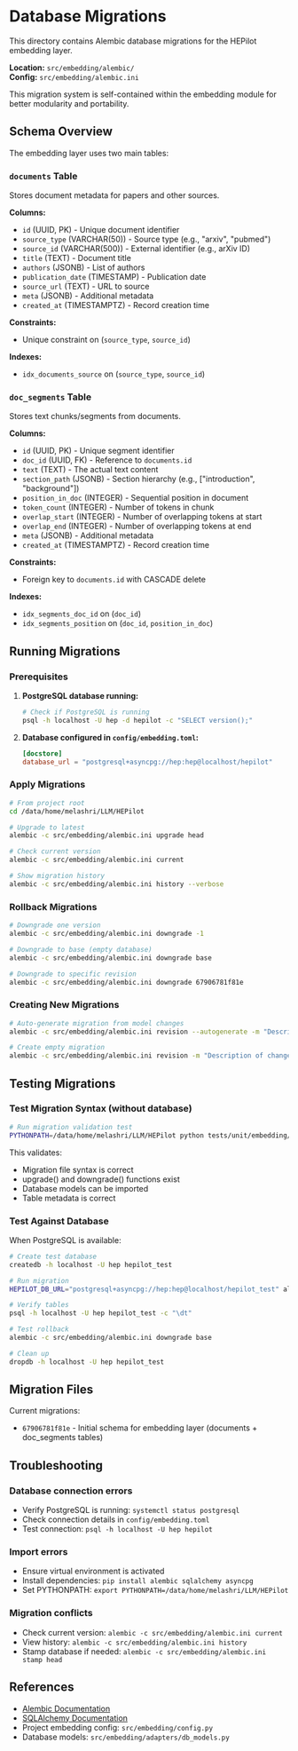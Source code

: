 # Database Migrations

This directory contains Alembic database migrations for the HEPilot embedding layer.

**Location:** `src/embedding/alembic/`  
**Config:** `src/embedding/alembic.ini`

This migration system is self-contained within the embedding module for better modularity and portability.

## Schema Overview

The embedding layer uses two main tables:

### `documents` Table
Stores document metadata for papers and other sources.

**Columns:**
- `id` (UUID, PK) - Unique document identifier
- `source_type` (VARCHAR(50)) - Source type (e.g., "arxiv", "pubmed")
- `source_id` (VARCHAR(500)) - External identifier (e.g., arXiv ID)
- `title` (TEXT) - Document title
- `authors` (JSONB) - List of authors
- `publication_date` (TIMESTAMP) - Publication date
- `source_url` (TEXT) - URL to source
- `meta` (JSONB) - Additional metadata
- `created_at` (TIMESTAMPTZ) - Record creation time

**Constraints:**
- Unique constraint on (`source_type`, `source_id`)

**Indexes:**
- `idx_documents_source` on (`source_type`, `source_id`)

### `doc_segments` Table
Stores text chunks/segments from documents.

**Columns:**
- `id` (UUID, PK) - Unique segment identifier
- `doc_id` (UUID, FK) - Reference to `documents.id`
- `text` (TEXT) - The actual text content
- `section_path` (JSONB) - Section hierarchy (e.g., ["introduction", "background"])
- `position_in_doc` (INTEGER) - Sequential position in document
- `token_count` (INTEGER) - Number of tokens in chunk
- `overlap_start` (INTEGER) - Number of overlapping tokens at start
- `overlap_end` (INTEGER) - Number of overlapping tokens at end
- `meta` (JSONB) - Additional metadata
- `created_at` (TIMESTAMPTZ) - Record creation time

**Constraints:**
- Foreign key to `documents.id` with CASCADE delete

**Indexes:**
- `idx_segments_doc_id` on (`doc_id`)
- `idx_segments_position` on (`doc_id`, `position_in_doc`)

## Running Migrations

### Prerequisites

1. **PostgreSQL database running:**
   ```bash
   # Check if PostgreSQL is running
   psql -h localhost -U hep -d hepilot -c "SELECT version();"
   ```

2. **Database configured in `config/embedding.toml`:**
   ```toml
   [docstore]
   database_url = "postgresql+asyncpg://hep:hep@localhost/hepilot"
   ```

### Apply Migrations

```bash
# From project root
cd /data/home/melashri/LLM/HEPilot

# Upgrade to latest
alembic -c src/embedding/alembic.ini upgrade head

# Check current version
alembic -c src/embedding/alembic.ini current

# Show migration history
alembic -c src/embedding/alembic.ini history --verbose
```

### Rollback Migrations

```bash
# Downgrade one version
alembic -c src/embedding/alembic.ini downgrade -1

# Downgrade to base (empty database)
alembic -c src/embedding/alembic.ini downgrade base

# Downgrade to specific revision
alembic -c src/embedding/alembic.ini downgrade 67906781f81e
```

### Creating New Migrations

```bash
# Auto-generate migration from model changes
alembic -c src/embedding/alembic.ini revision --autogenerate -m "Description of changes"

# Create empty migration
alembic -c src/embedding/alembic.ini revision -m "Description of changes"
```

## Testing Migrations

### Test Migration Syntax (without database)

```bash
# Run migration validation test
PYTHONPATH=/data/home/melashri/LLM/HEPilot python tests/unit/embedding/test_migration.py
```

This validates:
- Migration file syntax is correct
- upgrade() and downgrade() functions exist
- Database models can be imported
- Table metadata is correct

### Test Against Database

When PostgreSQL is available:

```bash
# Create test database
createdb -h localhost -U hep hepilot_test

# Run migration
HEPILOT_DB_URL="postgresql+asyncpg://hep:hep@localhost/hepilot_test" alembic -c src/embedding/alembic.ini upgrade head

# Verify tables
psql -h localhost -U hep hepilot_test -c "\dt"

# Test rollback
alembic -c src/embedding/alembic.ini downgrade base

# Clean up
dropdb -h localhost -U hep hepilot_test
```

## Migration Files

Current migrations:
- `67906781f81e` - Initial schema for embedding layer (documents + doc_segments tables)

## Troubleshooting

### Database connection errors
- Verify PostgreSQL is running: `systemctl status postgresql`
- Check connection details in `config/embedding.toml`
- Test connection: `psql -h localhost -U hep hepilot`

### Import errors
- Ensure virtual environment is activated
- Install dependencies: `pip install alembic sqlalchemy asyncpg`
- Set PYTHONPATH: `export PYTHONPATH=/data/home/melashri/LLM/HEPilot`

### Migration conflicts
- Check current version: `alembic -c src/embedding/alembic.ini current`
- View history: `alembic -c src/embedding/alembic.ini history`
- Stamp database if needed: `alembic -c src/embedding/alembic.ini stamp head`

## References

- [Alembic Documentation](https://alembic.sqlalchemy.org/)
- [SQLAlchemy Documentation](https://docs.sqlalchemy.org/)
- Project embedding config: `src/embedding/config.py`
- Database models: `src/embedding/adapters/db_models.py`
